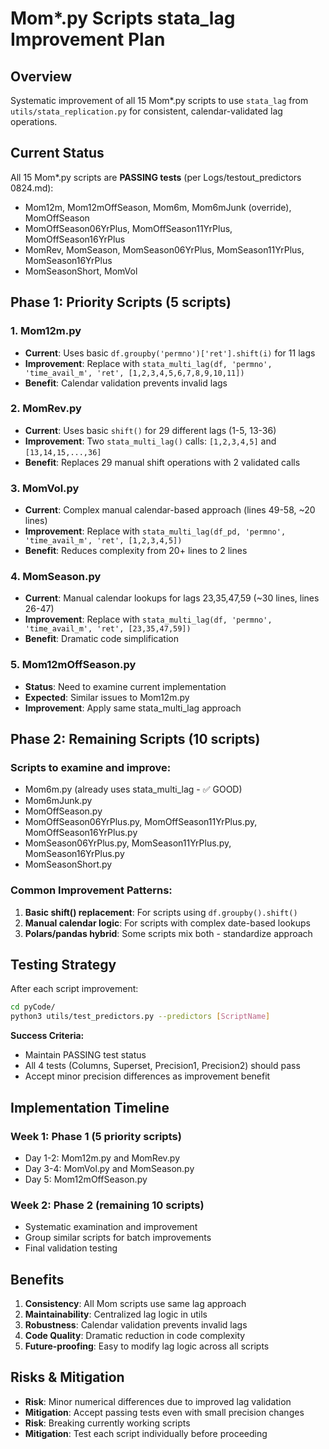 # Mom*.py Scripts stata_lag Improvement Plan

## Overview
Systematic improvement of all 15 Mom*.py scripts to use `stata_lag` from `utils/stata_replication.py` for consistent, calendar-validated lag operations.

## Current Status
All 15 Mom*.py scripts are **PASSING tests** (per Logs/testout_predictors 0824.md):
- Mom12m, Mom12mOffSeason, Mom6m, Mom6mJunk (override), MomOffSeason
- MomOffSeason06YrPlus, MomOffSeason11YrPlus, MomOffSeason16YrPlus
- MomRev, MomSeason, MomSeason06YrPlus, MomSeason11YrPlus, MomSeason16YrPlus
- MomSeasonShort, MomVol

## Phase 1: Priority Scripts (5 scripts)

### 1. Mom12m.py
- **Current**: Uses basic `df.groupby('permno')['ret'].shift(i)` for 11 lags
- **Improvement**: Replace with `stata_multi_lag(df, 'permno', 'time_avail_m', 'ret', [1,2,3,4,5,6,7,8,9,10,11])`
- **Benefit**: Calendar validation prevents invalid lags

### 2. MomRev.py  
- **Current**: Uses basic `shift()` for 29 different lags (1-5, 13-36)
- **Improvement**: Two `stata_multi_lag()` calls: `[1,2,3,4,5]` and `[13,14,15,...,36]`
- **Benefit**: Replaces 29 manual shift operations with 2 validated calls

### 3. MomVol.py
- **Current**: Complex manual calendar-based approach (lines 49-58, ~20 lines)
- **Improvement**: Replace with `stata_multi_lag(df_pd, 'permno', 'time_avail_m', 'ret', [1,2,3,4,5])`
- **Benefit**: Reduces complexity from 20+ lines to 2 lines

### 4. MomSeason.py
- **Current**: Manual calendar lookups for lags 23,35,47,59 (~30 lines, lines 26-47)
- **Improvement**: Replace with `stata_multi_lag(df, 'permno', 'time_avail_m', 'ret', [23,35,47,59])`
- **Benefit**: Dramatic code simplification

### 5. Mom12mOffSeason.py
- **Status**: Need to examine current implementation
- **Expected**: Similar issues to Mom12m.py
- **Improvement**: Apply same stata_multi_lag approach

## Phase 2: Remaining Scripts (10 scripts)

### Scripts to examine and improve:
- Mom6m.py (already uses stata_multi_lag - ✅ GOOD)
- Mom6mJunk.py
- MomOffSeason.py
- MomOffSeason06YrPlus.py, MomOffSeason11YrPlus.py, MomOffSeason16YrPlus.py
- MomSeason06YrPlus.py, MomSeason11YrPlus.py, MomSeason16YrPlus.py
- MomSeasonShort.py

### Common Improvement Patterns:
1. **Basic shift() replacement**: For scripts using `df.groupby().shift()`
2. **Manual calendar logic**: For scripts with complex date-based lookups
3. **Polars/pandas hybrid**: Some scripts mix both - standardize approach

## Testing Strategy
After each script improvement:
```bash
cd pyCode/
python3 utils/test_predictors.py --predictors [ScriptName]
```

**Success Criteria:**
- Maintain PASSING test status
- All 4 tests (Columns, Superset, Precision1, Precision2) should pass
- Accept minor precision differences as improvement benefit

## Implementation Timeline

### Week 1: Phase 1 (5 priority scripts)
- Day 1-2: Mom12m.py and MomRev.py
- Day 3-4: MomVol.py and MomSeason.py  
- Day 5: Mom12mOffSeason.py

### Week 2: Phase 2 (remaining 10 scripts)
- Systematic examination and improvement
- Group similar scripts for batch improvements
- Final validation testing

## Benefits
1. **Consistency**: All Mom scripts use same lag approach
2. **Maintainability**: Centralized lag logic in utils
3. **Robustness**: Calendar validation prevents invalid lags
4. **Code Quality**: Dramatic reduction in code complexity
5. **Future-proofing**: Easy to modify lag logic across all scripts

## Risks & Mitigation
- **Risk**: Minor numerical differences due to improved lag validation  
- **Mitigation**: Accept passing tests even with small precision changes
- **Risk**: Breaking currently working scripts
- **Mitigation**: Test each script individually before proceeding